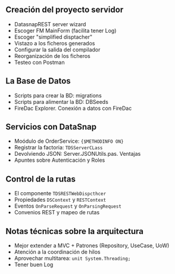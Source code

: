 <style type="text/css"> h1 { counter-reset: h1counter 2}</style>

## Creación del proyecto servidor

* DatasnapREST server wizard
* Escoger FM MainForm (facilita tener Log)
* Escoger "simplified disptacher"
* Vistazo a los ficheros generados
* Configurar la salida del compilador
* Reorganización de los ficheros
* Testeo con Postman
  
## La Base de Datos

* Scripts para crear la BD: migrations
* Scripts para alimentar la BD: DBSeeds
* FireDac Explorer. Conexión a datos con FireDac

## Servicios con DataSnap

* Moódulo de OrderService: `{$METHODINFO ON}`
* Registrar la factoria: `TDSServerCLass`
* Devolviendo JSON: Server.JSONUtils.pas. Ventajas
* Apuntes sobre Autenticación y Roles

## Control de la rutas

* El componente `TDSRESTWebDispcthcer`
* Propiedades `DSContext` y `RESTContext`
* Eventos `OnParseRequest` y `OnParsingRequest`
* Convenios REST y mapeo de rutas
  
## Notas técnicas sobre la arquitectura 

* Mejor extender a MVC + Patrones (Repository, UseCase, UoW)
* Atención a la coordinación de hilos
* Aprovechar multitarea: `unit System.Threading;`
* Tener buen Log
